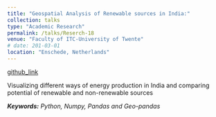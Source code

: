 ```yaml
---
title: "Geospatial Analysis of Renewable sources in India:"
collection: talks
type: "Academic Research"
permalink: /talks/Reserch-18
venue: "Faculty of ITC-University of Twente"
# date: 201-03-01
location: "Enschede, Netherlands"
---
```


[github_link](https://github.com/omkarjadhav296)

Visualizing different ways of energy production in India and comparing potential of renewable and non-renewable sources

___Keywords:__  Python, Numpy, Pandas and Geo-pandas_